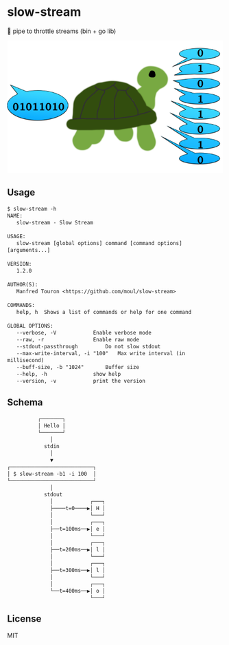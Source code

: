 # slow-stream
:rabbit2: pipe to throttle streams (bin + go lib)

![Slow Stream Logo](https://raw.githubusercontent.com/moul/slow-stream/master/contrib/assets/slow-stream.png)

## Usage

```console
$ slow-stream -h
NAME:
   slow-stream - Slow Stream

USAGE:
   slow-stream [global options] command [command options] [arguments...]

VERSION:
   1.2.0

AUTHOR(S):
   Manfred Touron <https://github.com/moul/slow-stream>

COMMANDS:
   help, h	Shows a list of commands or help for one command

GLOBAL OPTIONS:
   --verbose, -V			Enable verbose mode
   --raw, -r				Enable raw mode
   --stdout-passthrough			Do not slow stdout
   --max-write-interval, -i "100"	Max write interval (in millisecond)
   --buff-size, -b "1024"		Buffer size
   --help, -h				show help
   --version, -v			print the version
```

## Schema

```
          ┌───────┐
          │ Hello │
          └───────┘
              │
            stdin
              │
              ▼
┌───────────────────────────┐
│ $ slow-stream -b1 -i 100  │
└───────────────────────────┘
              │
            stdout
              │            ┌───┐
              ├────t=0────▶│ H │
              │            └───┘
              │            ┌───┐
              ├──t=100ms──▶│ e │
              │            └───┘
              │            ┌───┐
              ├──t=200ms──▶│ l │
              │            └───┘
              │            ┌───┐
              ├──t=300ms──▶│ l │
              │            └───┘
              │            ┌───┐
              └──t=400ms──▶│ o │
                           └───┘
```

## License

MIT
